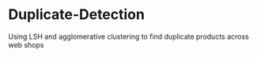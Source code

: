 # Duplicate-Detection
Using LSH and agglomerative clustering to find duplicate products across web shops

